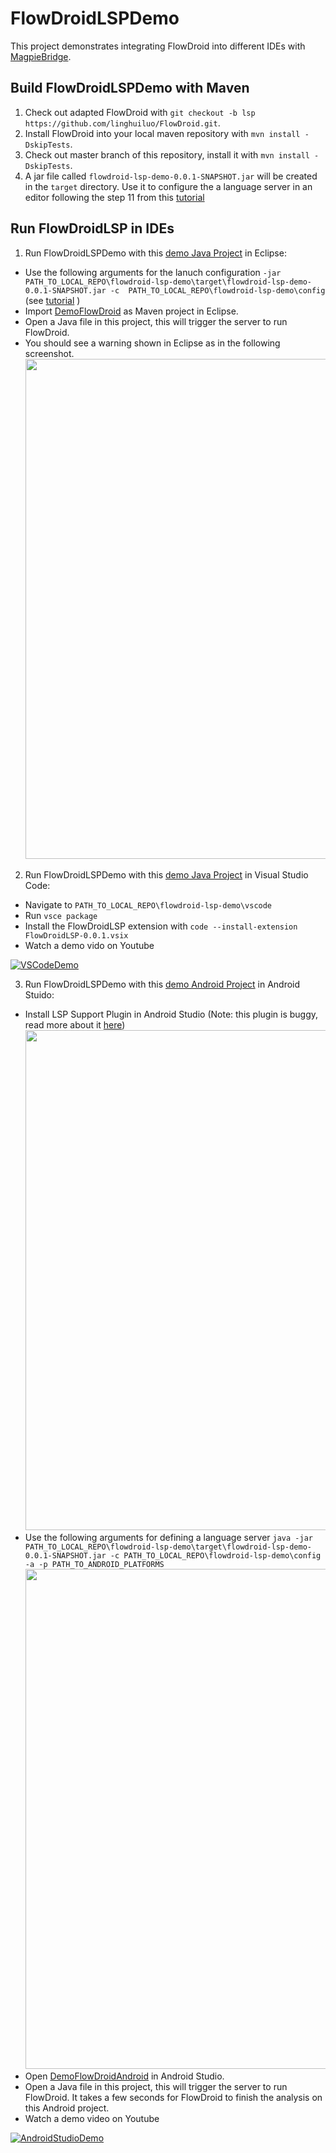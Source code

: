 # FlowDroidLSPDemo
This project demonstrates integrating FlowDroid into different IDEs with [MagpieBridge](https://github.com/MagpieBridge/MagpieBridge).

## Build FlowDroidLSPDemo with Maven

1. Check out adapted FlowDroid with
```git checkout -b lsp https://github.com/linghuiluo/FlowDroid.git```.
2. Install FlowDroid into your local maven repository with `mvn install -DskipTests`.
3. Check out master branch of this repository, install it with `mvn install -DskipTests`.
3. A jar file called `flowdroid-lsp-demo-0.0.1-SNAPSHOT.jar` will be created in the `target` directory. Use it to configure the a language server in an editor following the step 11 from this [tutorial](https://github.com/MagpieBridge/MagpieBridge/wiki/Create-your-first-project-with-MagpieBridge) 

## Run FlowDroidLSP in IDEs
1. Run FlowDroidLSPDemo with this [demo Java Project](https://github.com/MagpieBridge/FlowDroidLSPDemo/tree/master/src/test/resources/DemoFlowDroid) in Eclipse: 
  - Use the following arguments for the lanuch configuration 
   ```-jar PATH_TO_LOCAL_REPO\flowdroid-lsp-demo\target\flowdroid-lsp-demo-0.0.1-SNAPSHOT.jar -c  PATH_TO_LOCAL_REPO\flowdroid-lsp-demo\config``` (see [tutorial](https://github.com/MagpieBridge/MagpieBridge/wiki/Create-your-first-project-with-MagpieBridge) 
)
  - Import [DemoFlowDroid](https://github.com/MagpieBridge/FlowDroidLSPDemo/tree/master/src/test/resources/DemoFlowDroid) as Maven project in Eclipse.
  - Open a Java file in this project, this will trigger the server to run FlowDroid.
  - You should see a warning shown in Eclipse as in the following screenshot.      
    <img src="screenshots/eclipse.png"  width="800">

2. Run FlowDroidLSPDemo with this [demo Java Project](https://github.com/MagpieBridge/FlowDroidLSPDemo/tree/master/src/test/resources/DemoFlowDroid) in Visual Studio Code:
  - Navigate to `PATH_TO_LOCAL_REPO\flowdroid-lsp-demo\vscode`
  - Run `vsce package`
  - Install the FlowDroidLSP extension with `code --install-extension FlowDroidLSP-0.0.1.vsix`
  - Watch a demo vido on Youtube
  
  [![VSCodeDemo](https://img.youtube.com/vi/S89_V9DGtrk/0.jpg)](http://www.youtube.com/watch?v=S89_V9DGtrk)

3. Run FlowDroidLSPDemo with this [demo Android Project](https://github.com/MagpieBridge/FlowDroidLSPDemo/tree/master/src/test/resources/DemoFlowDroidAndroid) in Android Stuido:
  - Install LSP Support Plugin in Android Studio (Note: this plugin is buggy, read more about it [here](https://github.com/gtache/intellij-lsp/issues/91))
    <img src="screenshots/AndroidLSP.PNG" width="800">
  - Use the following arguments for defining a language server
    `java -jar PATH_TO_LOCAL_REPO\flowdroid-lsp-demo\target\flowdroid-lsp-demo-0.0.1-SNAPSHOT.jar -c PATH_TO_LOCAL_REPO\flowdroid-lsp-demo\config -a -p PATH_TO_ANDROID_PLATFORMS`
    <img src="screenshots/AndroidLSPServerDef.PNG" width="800"> 
   - Open [DemoFlowDroidAndroid](https://github.com/MagpieBridge/FlowDroidLSPDemo/tree/master/src/test/resources/DemoFlowDroidAndroid) in Android Studio.
   - Open a Java file in this project, this will trigger the server to run FlowDroid. It takes a few seconds for FlowDroid to finish the analysis on this Android project. 
   - Watch a demo video on Youtube
   
  [![AndroidStudioDemo](https://img.youtube.com/vi/1kDWslIjPus/0.jpg)](http://www.youtube.com/watch?v=1kDWslIjPus)
